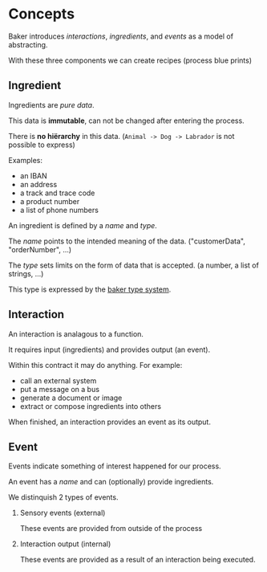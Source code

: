 # Concepts

Baker introduces *interactions*, *ingredients*, and *events* as a model of abstracting.

With these three components we can create recipes (process blue prints)

## Ingredient

Ingredients are *pure data*.

This data is **immutable**, can not be changed after entering the process.

There is **no hiërarchy** in this data. (`Animal -> Dog -> Labrador` is not possible to express)

Examples:

- an IBAN
- an address
- a track and trace code
- a product number
- a list of phone numbers

An ingredient is defined by a *name* and *type*.

The *name* points to the intended meaning of the data. ("customerData", "orderNumber", ...)

The *type* sets limits on the form of data that is accepted. (a number, a list of strings, ...)

This type is expressed by the [baker type system](type_system).

## Interaction

An interaction is analagous to a function.

It requires input (ingredients) and provides output (an event).

Within this contract it may do anything. For example:

- call an external system
- put a message on a bus
- generate a document or image
- extract or compose ingredients into others

When finished, an interaction provides an event as its output.

## Event

Events indicate something of interest happened for our process.

An event has a *name* and can (optionally) provide ingredients.

We distinquish 2 types of events.

1. Sensory events (external)

    These events are provided from outside of the process

2. Interaction output (internal)

    These events are provided as a result of an interaction being executed.